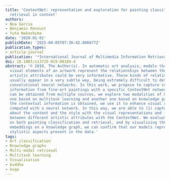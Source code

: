 ```yaml
---
title: 'ContextNet: representation and exploration for painting classification and
  retrieval in context'
authors:
- Noa Garcia
- Benjamin Renoust
- Yuta Nakashima
date: '2020-01-01'
publishDate: '2025-04-05T07:36:42.806677Z'
publication_types:
- article-journal
publication: '*International Journal of Multimedia Information Retrieval*'
doi: 10.1007/s13735-019-00189-4
abstract: '© 2019, The Author(s). In automatic art analysis, models that besides the
  visual elements of an artwork represent the relationships between the different
  artistic attributes could be very informative. Those kinds of relationships, however,
  usually appear in a very subtle way, being extremely difficult to detect with standard
  convolutional neural networks. In this work, we propose to capture contextual artistic
  information from fine-art paintings with a specific ContextNet network. As context
  can be obtained from multiple sources, we explore two modalities of ContextNets:
  one based on multitask learning and another one based on knowledge graphs. Once
  the contextual information is obtained, we use it to enhance visual representations
  computed with a neural network. In this way, we are able to (1) capture information
  about the content and the style with the visual representations and (2) encode relationships
  between different artistic attributes with the ContextNet. We evaluate our models
  on both painting classification and retrieval, and by visualising the resulting
  embeddings on a knowledge graph, we can confirm that our models represent specific
  stylistic aspects present in the data.'
tags:
- Art classification
- Knowledge graphs
- Multi-modal retrieval
- Multitask learning
- Visualisation
- buddha
- kvqa
---
```


